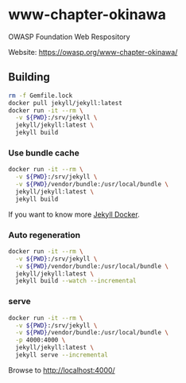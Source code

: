 # www-chapter-okinawa

OWASP Foundation Web Respository

Website: <https://owasp.org/www-chapter-okinawa/>

## Building

```sh
rm -f Gemfile.lock
docker pull jekyll/jekyll:latest
docker run -it --rm \
  -v ${PWD}:/srv/jekyll \
  jekyll/jekyll:latest \
  jekyll build
```

### Use bundle cache

```sh
docker run -it --rm \
  -v ${PWD}:/srv/jekyll \
  -v ${PWD}/vendor/bundle:/usr/local/bundle \
  jekyll/jekyll:latest \
  jekyll build
```

If you want to know more [Jekyll Docker](https://github.com/envygeeks/jekyll-docker/blob/master/README.md).

### Auto regeneration

```sh
docker run -it --rm \
  -v ${PWD}:/srv/jekyll \
  -v ${PWD}/vendor/bundle:/usr/local/bundle \
  jekyll/jekyll:latest \
  jekyll build --watch --incremental
```

### serve

```sh
docker run -it --rm \
  -v ${PWD}:/srv/jekyll \
  -v ${PWD}/vendor/bundle:/usr/local/bundle \
  -p 4000:4000 \
  jekyll/jekyll:latest \
  jekyll serve --incremental
```

Browse to <http://localhost:4000/>
